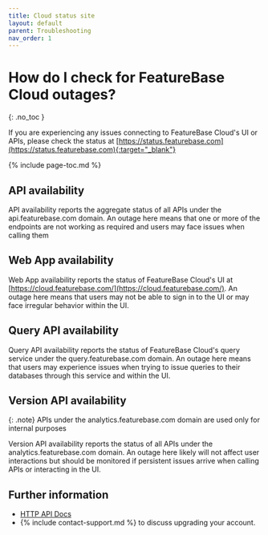 ```yaml
---
title: Cloud status site
layout: default
parent: Troubleshooting
nav_order: 1
---
```

# How do I check for FeatureBase Cloud outages?

{: .no_toc }

If you are experiencing any issues connecting to FeatureBase Cloud's UI or APIs, please check the status at [https://status.featurebase.com](https://status.featurebase.com){:target="_blank"}

{% include page-toc.md %}

## API availability

API availability reports the aggregate status of all APIs under the api.featurebase.com domain. An outage here means that one or more of the endpoints are not working as required and users may face issues when calling them

## Web App availability

Web App availability reports the status of FeatureBase Cloud's UI at [https://cloud.featurebase.com/](https://cloud.featurebase.com/). An outage here means that users may not be able to sign in to the UI or may face irregular behavior within the UI.

## Query API availability

Query API availability reports the status of FeatureBase Cloud's query service under the query.featurebase.com domain. An outage here means that users may experience issues when trying to issue queries to their databases through this service and within the UI.

## Version API availability

{: .note}
APIs under the analytics.featurebase.com domain are used only for internal purposes

Version API availability reports the status of all APIs under the analytics.featurebase.com domain. An outage here likely will not affect user interactions but should be monitored if persistent issues arrive when calling APIs or interacting in the UI.

## Further information
* [HTTP API Docs](https://api-docs-featurebase-cloud.redoc.ly/latest/)
* {% include contact-support.md %} to discuss upgrading your account.
